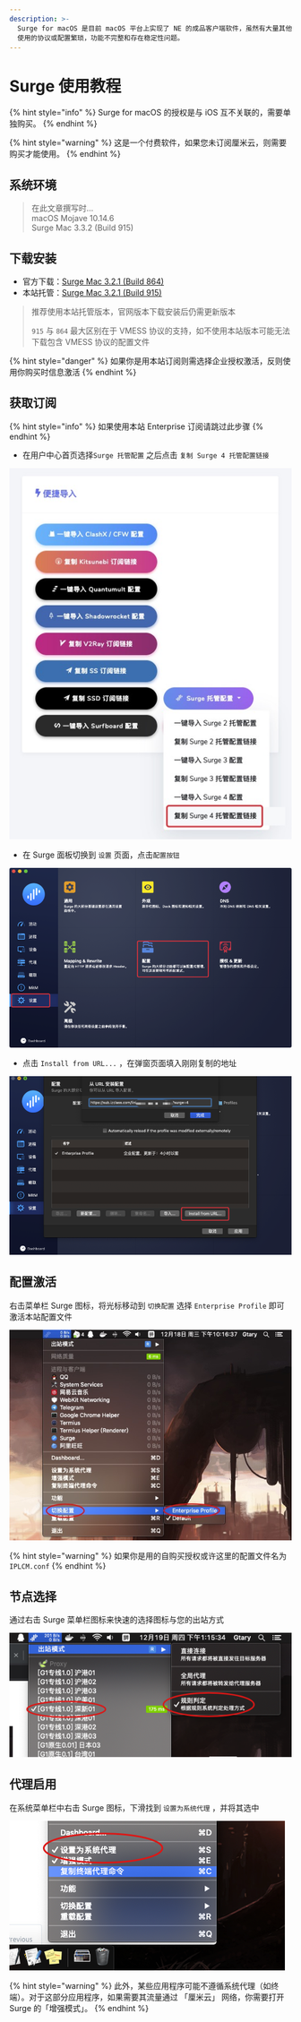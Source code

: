 ```yaml
---
description: >-
  Surge for macOS 是目前 macOS 平台上实现了 NE 的成品客户端软件，虽然有大量其他软件也实现了 NE 支持，但其可能不支持 「厘米云」
  使用的协议或配置繁琐，功能不完整和存在稳定性问题。
---
```


# Surge 使用教程

{% hint style="info" %}
Surge for macOS 的授权是与 iOS 互不关联的，需要单独购买。
{% endhint %}

{% hint style="warning" %}
这是一个付费软件，如果您未订阅厘米云，则需要购买才能使用。
{% endhint %}

## 系统环境

> 在此文章撰写时…  
> macOS Mojave 10.14.6  
> Surge Mac 3.3.2 \(Build 915\)

## 下载安装

* 官方下载：[Surge Mac 3.2.1 \(Build 864\)](https://nssurge.com/mac/v3/Surge-latest.zip)
* 本站托管：[Surge Mac 3.2.1 \(Build 915\)](https://order.iplcm.online/client-download/Surge%203.zip)

> 推荐使用本站托管版本，官网版本下载安装后仍需更新版本
>
> `915` 与 `864` 最大区别在于 VMESS 协议的支持，如不使用本站版本可能无法下载包含 VMESS 协议的配置文件

{% hint style="danger" %}
如果你是用本站订阅则需选择企业授权激活，反则使用你购买时信息激活
{% endhint %}

## 获取订阅

{% hint style="info" %}
如果使用本站 Enterprise 订阅请跳过此步骤
{% endhint %}

* 在用户中心首页选择`Surge 托管配置` 之后点击 `复制 Surge 4 托管配置链接` 

![](../.gitbook/assets/20bc97b8-79a0-4d93-a419-d15b787b14d7.png)

* 在 Surge 面板切换到 `设置` 页面，点击`配置按钮` 

![](../.gitbook/assets/qq20191219-125757.png)

* 点击 `Install from URL...` ，在弹窗页面填入刚刚复制的地址

![](../.gitbook/assets/qq20191219-130029.png)

## 配置激活

右击菜单栏 Surge 图标，将光标移动到 `切换配置` 选择 `Enterprise Profile` 即可激活本站配置文件

![](../.gitbook/assets/72e646ea-c94b-48b2-9bfe-052ce36490a9.png)

{% hint style="warning" %}
如果你是用的自购买授权或许这里的配置文件名为 `IPLCM.conf`
{% endhint %}

## 节点选择

通过右击 Surge 菜单栏图标来快速的选择图标与您的出站方式

![](../.gitbook/assets/qq20191219-131556.png)

## 代理启用

在系统菜单栏中右击 Surge 图标，下滑找到 `设置为系统代理` ，并将其选中

![](../.gitbook/assets/qq20191219-131829.png)

{% hint style="warning" %}
此外，某些应用程序可能不遵循系统代理（如终端）。对于这部分应用程序，如果需要其流量通过 「厘米云」 网络，你需要打开 Surge 的「增强模式」。
{% endhint %}

